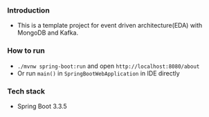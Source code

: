 ### Introduction

- This is a template project for event driven architecture(EDA) with MongoDB and Kafka. 

### How to run

- `./mvnw spring-boot:run` and open `http://localhost:8080/about`
- Or run `main()` in `SpringBootWebApplication` in IDE directly

### Tech stack

- Spring Boot 3.3.5